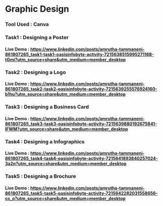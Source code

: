 # Graphic Design
### Tool Used : Canva
### Task1 : Designing a Poster
#### Live Demo : https://www.linkedin.com/posts/amrutha-tammaneni-861807265_task1-task1-oasisinfobyte-activity-7215638515995271168-tGmi?utm_source=share&utm_medium=member_desktop
### Task2 : Designing a Logo
#### Live Demo : https://www.linkedin.com/posts/amrutha-tammaneni-861807265_task2-task2-oasisinfobyte-activity-7215639255576924160-b1hu?utm_source=share&utm_medium=member_desktop
### Task3 : Designing a Business Card
#### Live Demo : https://www.linkedin.com/posts/amrutha-tammaneni-861807265_task3-task3-oasisinfobyte-activity-7215639880192675841-lFWM?utm_source=share&utm_medium=member_desktop
### Task4 : Designing a Infographics
#### Live Demo : https://www.linkedin.com/posts/amrutha-tammaneni-861807265_task4-task4-oasisinfobyte-activity-7215641893840257024-3a2n?utm_source=share&utm_medium=member_desktop
### Task5 : Designing a Brochure
#### Live Demo : https://www.linkedin.com/posts/amrutha-tammaneni-861807265_task5-task5-oasisinfobyte-activity-7215642282031558656-cc_o?utm_source=share&utm_medium=member_desktop


